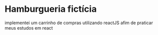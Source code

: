 # Hamburgueria fictícia 
implementei um carrinho de compras utilizando reactJS afim de praticar meus estudos em react
